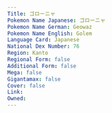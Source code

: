 ```yaml
---
﻿Title: ゴローニャ
Pokemon Name Japanese: ゴローニャ
Pokemon Name German: Geowaz
Pokemon Name English: Golem
Language Card: Japanese
National Dex Number: 76
Region: Kanto
Regional Form: false
Additional Form: false
Mega: false
Gigantamax: false
Cover: false
Link: 
Owned: 
---
```

